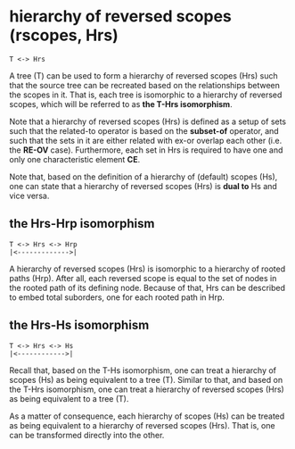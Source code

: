 
# hierarchy of reversed scopes (rscopes, Hrs)

```
T <-> Hrs
```

A tree (T) can be used to form a hierarchy of reversed scopes (Hrs) such that
the source tree can be recreated based on the relationships between the scopes
in it. That is, each tree is isomorphic to a hierarchy of reversed scopes,
which will be referred to as **the T-Hrs isomorphism**.

Note that a hierarchy of reversed scopes (Hrs) is defined as a setup of sets
such that the related-to operator is based on the **subset-of** operator,
and such that the sets in it are either related with ex-or overlap each other
(i.e. the **RE-OV** case). Furthermore, each set in Hrs is required to have
one and only one characteristic element **CE**.

Note that, based on the definition of a hierarchy of (default) scopes (Hs),
one can state that a hierarchy of reversed scopes (Hrs) is **dual to** Hs
and vice versa.

## the Hrs-Hrp isomorphism

```
T <-> Hrs <-> Hrp
|<------------->|
```

A hierarchy of reversed scopes (Hrs) is isomorphic to a hierarchy of rooted
paths (Hrp). After all, each reversed scope is equal to the set of nodes in
the rooted path of its defining node. Because of that, Hrs can be described
to embed total suborders, one for each rooted path in Hrp.

## the Hrs-Hs isomorphism

```
T <-> Hrs <-> Hs
|<------------>|
```

Recall that, based on the T-Hs isomorphism, one can treat a hierarchy of scopes
(Hs) as being equivalent to a tree (T). Similar to that, and based on the T-Hrs
isomorphism, one can treat a hierarchy of reversed scopes (Hrs) as being
equivalent to a tree (T).

As a matter of consequence, each hierarchy of scopes (Hs) can be treated as
being equivalent to a hierarchy of reversed scopes (Hrs). That is, one can be
transformed directly into the other.

